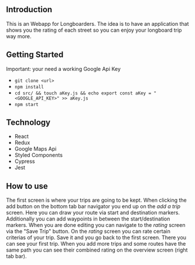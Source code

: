 ## Introduction
This is an Webapp for Longboarders. The idea is to have an application that shows you the rating of each street so you can enjoy your longboard trip way more.

## Getting Started
Important: your need a working Google Api Key
- `git clone <url>`
- `npm install`
- `cd src/ && touch aKey.js && echo export const aKey = "<GOOGLE_API_KEY>" >> aKey.js`
- `npm start`

## Technology
- React
- Redux
- Google Maps Api
- Styled Components
- Cypress
- Jest

## How to use
The first screen is where your trips are going to be kept.
When clicking the add button on the bottom tab bar navigator you end up on the *add a trip* screen.
Here you can draw your route via start and destination markers. Additionally you can add waypoints in between the start/destination markers. When you are done editing you can navigate to the *rating* screen via the "Save Trip" button. On the *rating* screen you can rate certain criterias of your trip. Save it and you go back to the first screen. There you can see your first trip.
When you add more trips and some routes have the same path you can see their combined rating on the overview screen (right tab bar).
